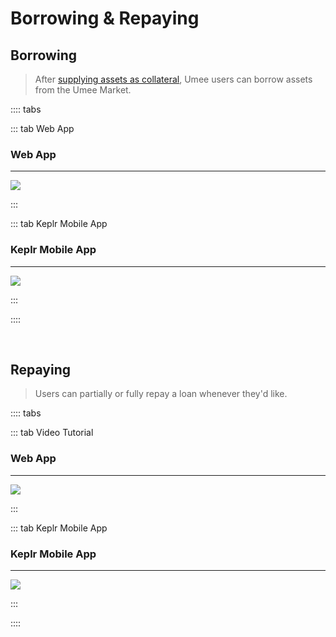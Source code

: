 # Borrowing & Repaying

## Borrowing

> After [supplying assets as collateral](/users/using-the-web-app/supply-withdraw), Umee users can borrow assets from the Umee Market.

:::: tabs

::: tab Web App

### Web App

---

![](/bg/borrow-assets.gif)

:::

::: tab Keplr Mobile App

### Keplr Mobile App

---

![](/bg/mobile-borrow.gif)

:::

::::

<br>

## Repaying

> Users can partially or fully repay a loan whenever they'd like.

:::: tabs

::: tab Video Tutorial

### Web App

---

![](/bg/repaying-loan.gif)

:::

::: tab Keplr Mobile App

### Keplr Mobile App

---

![](/bg/mobile-repay.gif)

:::

::::
